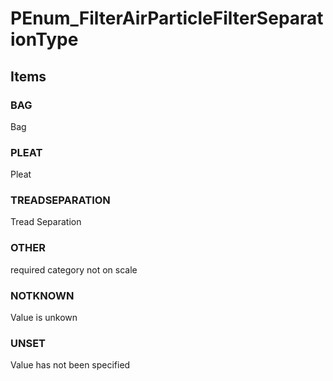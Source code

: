 # PEnum_FilterAirParticleFilterSeparationType


<!-- end of short definition -->
## Items

### BAG
Bag

### PLEAT
Pleat

### TREADSEPARATION
Tread Separation

### OTHER
required category not on scale

### NOTKNOWN
Value is unkown

### UNSET
Value has not been specified
